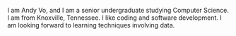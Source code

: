 I am Andy Vo, and I am a senior undergraduate studying Computer Science. I am from Knoxville, Tennessee. I like coding and software development. I am looking forward to learning techniques involving data.
